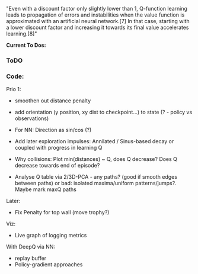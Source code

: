"Even with a discount factor only slightly lower than 1, Q-function learning leads to propagation of errors and instabilities when the value function is approximated with an artificial neural network.[7] In that case, starting with a lower discount factor and increasing it towards its final value accelerates learning.[8]"

**Current To Dos:**

### ToDO

### Code:

Prio 1:

* smoothen out distance penalty

* add orientation (y position, xy dist to checkpoint...) to state (? - policy vs observations)

* For NN: Direction as sin/cos (?)
* Add later exploration impulses: Annilated / Sinus-based decay or coupled with progress in learning Q
* Why collisions: Plot min(distances) ~ Q, does Q decrease? Does Q decrease towards end of episode?
* Analyse Q table via 2/3D-PCA - any paths? (good if smooth edges between paths) or bad: isolated maxima/uniform patterns/jumps?. Maybe mark maxQ paths


Later:

* Fix Penalty for top wall (move trophy?)


Viz:

* Live graph of logging metrics

With DeepQ via NN:

* replay buffer
* Policy-gradient approaches